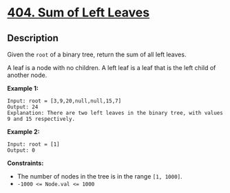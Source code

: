 # [404. Sum of Left Leaves](https://leetcode.com/problems/sum-of-left-leaves/)

## Description
Given the `root` of a binary tree, return the sum of all left leaves.

A leaf is a node with no children. A left leaf is a leaf that is the left child of another node.

**Example 1:**
```
Input: root = [3,9,20,null,null,15,7]
Output: 24
Explanation: There are two left leaves in the binary tree, with values 9 and 15 respectively.
```

**Example 2:**
```
Input: root = [1]
Output: 0
```

**Constraints:**
- The number of nodes in the tree is in the range `[1, 1000]`.
- `-1000 <= Node.val <= 1000`
